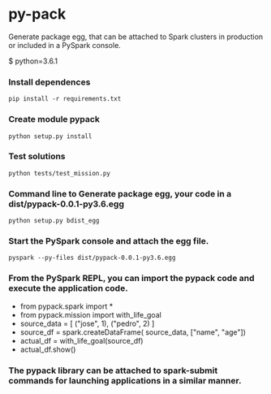 # py-pack  

Generate package egg, that can be attached to Spark clusters in production or included in a PySpark console.

$ python=3.6.1

### Install dependences
	pip install -r requirements.txt

### Create module pypack
	python setup.py install

### Test solutions 
	python tests/test_mission.py 

### Command line to Generate package egg, your code in a dist/pypack-0.0.1-py3.6.egg 
	python setup.py bdist_egg

### Start the PySpark console and attach the egg file.
	pyspark --py-files dist/pypack-0.0.1-py3.6.egg


### From the PySpark REPL, you can import the pypack code and execute the application code.

+ from pypack.spark import *
+ from pypack.mission import with_life_goal
+ source_data = [ ("jose", 1), ("pedro", 2) ]
+ source_df = spark.createDataFrame( source_data, ["name", "age"])
+ actual_df = with_life_goal(source_df)
+ actual_df.show()



### The pypack library can be attached to spark-submit commands for launching applications in a similar manner.
